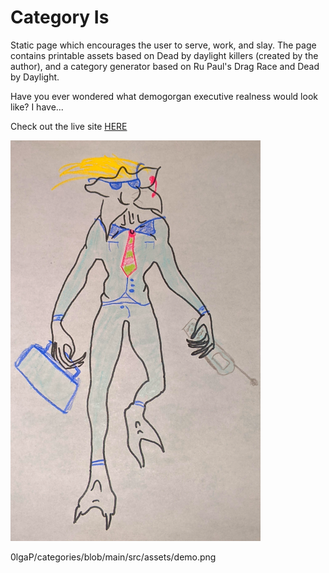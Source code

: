 # Category Is

Static page which encourages the user to serve, work, and slay. The page contains printable assets based on Dead by daylight killers (created by the author), and a category generator based on Ru Paul's Drag Race and Dead by Daylight. 

Have you ever wondered what demogorgan executive realness would look like? I have...

Check out the live site [HERE](https://0lgap.github.io/categories/)

![Executive Realness](https://github.com/0lgaP/categories/blob/main/src/assets/demo.png?raw=true)

0lgaP/categories/blob/main/src/assets/demo.png